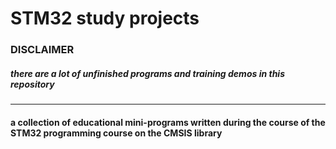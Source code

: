 # STM32 study projects
### DISCLAIMER
##### there are a lot of unfinished programs and training demos in this repository #####
--------------------------------------------
#### a collection of educational mini-programs written during the course of the STM32 programming course on the CMSIS library ####
